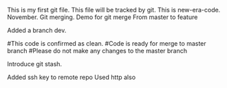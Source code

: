 This is my first git file.
This file will be tracked by git.
This is new-era-code.
November.
Git merging.
Demo for git merge
From master to feature


Added a branch dev.

#This code is confirmed as clean.
#Code is ready for merge to master branch
#Please do not make any changes to the master branch

Introduce git stash.

Added ssh key to remote repo
Used http also

